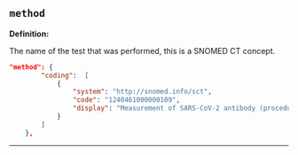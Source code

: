 ## `method`

<b>Definition:</b><br>

The name of the test that was performed, this is a SNOMED CT concept.

```json
"method": {
        "coding":  [
            {
                "system": "http://snomed.info/sct",
                "code": "1240461000000109",
                "display": "Measurement of SARS-CoV-2 antibody (procedure)"
            }
        ]
    },
```

---